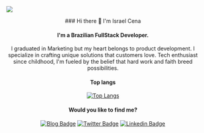 [<img src="https://i.imgur.com/OZtRgd2.png">](https://linkedin.com/in/israelcena)
<center>
### Hi there 👋 I'm Israel Cena

#### I'm a Brazilian FullStack Developer. 
I graduated in Marketing but my heart belongs to product development. I specialize in crafting unique solutions that customers love. Tech enthusiast since childhood, I'm fueled by the belief that hard work and faith breed possibilities.

#### Top langs
[![Top Langs](https://github-readme-stats.vercel.app/api/top-langs/?username=israelcena&layout=compact)](https://github.com/israelcena/israelcena)
 
#### Would you like to find me?

[![Blog Badge](https://img.shields.io/badge/Site-israelcena.com.br-black)](https://israelcena.com.br)
[![Twitter Badge](https://img.shields.io/badge/-Twitter-1ca0f1?style=flat-square&labelColor=1ca0f1&logo=twitter&logoColor=white&link=https://twitter.com/israelcena)](https://twitter.com/israelcena)
[![Linkedin Badge](https://img.shields.io/badge/-LinkedIn-blue?style=flat-square&logo=Linkedin&logoColor=white&link=https://www.linkedin.com/in/israelcena)](https://www.linkedin.com/in/israelcena)
 </center>
 
